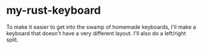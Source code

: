 # my-rust-keyboard
To make it easier to get into the swamp of homemade keyboards, I'll make a keyboard that doesn't have a very different layout. I'll also do a left/right split.
